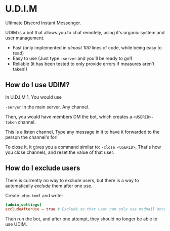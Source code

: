 # U.D.I.M

Ultimate Discord Instant Messenger.

UDIM is a bot that allows you to chat remotely, using it's organic system and user management.

* Fast (only implemented in *almost 100* lines of code, while being easy to read)
* Easy to use (Just type `-server` and you'll be ready to go!)
* Reliable (it has been tested to only provide errors if measures aren't taken!)

## How do I use UDIM?

In U.D.I.M 1, You would use

`-server`   In the main server. Any channel.

Then, you would have members DM the bot, which creates a `<USERID>-token` channel.

This is a listen channel, Type any message in it to have it forwarded to the person the channel's for!

To close it, it gives you a command similar to: `-close <USERID>`, That's how you close channels, and reset the value of that user.

## How do I exclude users

There is currently no way to exclude users, but there is a way to automatically *exclude* them after one use.

Create `udim.toml` and write:

```toml
[admin_settings]
excludeAfterUse = true # Exclude so that user can only use modmail once
```

Then run the bot, and after one attempt, they should no longer be able to use UDIM.